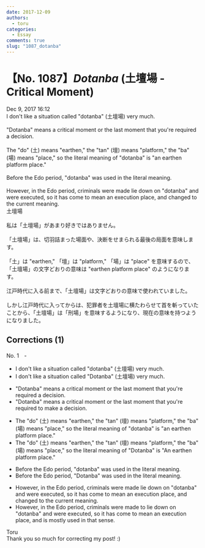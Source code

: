 ```yaml
---
date: 2017-12-09
authors:
  - toru
categories:
  - Essay
comments: true
slug: "1087_dotanba"
---
```


# 【No. 1087】<strong><em>Dotanba</strong></em> (土壇場 - Critical Moment)
<div class="date">Dec 9, 2017 16:12</div>
<div id="post"><div id="body_show_ori">
I don't like a situation called "dotanba" (土壇場) very much.<br/><br/>"Dotanba" means a critical moment or the last moment that you're required a decision.<br/><br/>The "do" (土) means "earthen," the "tan" (壇) means "platform," the "ba" (場) means "place," so the literal meaning of "dotanba" is "an earthen platform place."<br/><br/>Before the Edo period, "dotanba" was used in the literal meaning.<br/><br/>However, in the Edo period, criminals were made lie down on "dotanba" and were executed, so it has come to mean an execution place, and changed to the current meaning.
</div></div>

<!-- more -->

<div id="post_ja"><div id="body_show_mo">
土壇場<br/><br/>私は「土壇場」があまり好きではありません。<br/><br/>「土壇場」は、切羽詰まった場面や、決断をせまられる最後の局面を意味します。<br/><br/>「土」は "earthen," 「壇」は "platform," 「場」は "place" を意味するので、「土壇場」の文字どおりの意味は "earthen platform place" のようになります。<br/><br/>江戸時代に入る前まで、「土壇場」は文字どおりの意味で使われていました。<br/><br/>しかし江戸時代に入ってからは、犯罪者を土壇場に横たわらせて首を斬っていたことから、「土壇場」は「刑場」を意味するようになり、現在の意味を持つようになりました。
</div></div>

## Corrections (1)
<div id="block"><div class="first_name"> No. 1　<span class="just_name">-</span></div><div id="block2">
<ul class="correction_field">
<li class="incorrect">I don't like a situation called "dotanba" (土壇場) very much.</li>
<li class="corrected correct">
I don't like a situation called "<span class="f_red">D</span>otanba" (土壇場) very much.
</li>
</ul>
<ul class="correction_field">
<li class="incorrect">"Dotanba" means a critical moment or the last moment that you're required a decision.</li>
<li class="corrected correct">
"Dotanba" means a critical moment or the last moment that you're required <span class="f_red">to make</span> a decision.
</li>
</ul>
<ul class="correction_field">
<li class="incorrect">The "do" (土) means "earthen," the "tan" (壇) means "platform," the "ba" (場) means "place," so the literal meaning of "dotanba" is "an earthen platform place."</li>
<li class="corrected correct">
The "do" (土) means "earthen," the "tan" (壇) means "platform," the "ba" (場) means "place," so the literal meaning of "<span class="f_red">D</span>otanba" is "<span class="f_red">A</span>n earthen platform place."
</li>
</ul>
<ul class="correction_field">
<li class="incorrect">Before the Edo period, "dotanba" was used in the literal meaning.</li>
<li class="corrected correct">
Before the Edo period, "<span class="f_red">D</span>otanba" was used in the literal meaning.
</li>
</ul>
<ul class="correction_field">
<li class="incorrect">However, in the Edo period, criminals were made lie down on "dotanba" and were executed, so it has come to mean an execution place, and changed to the current meaning.</li>
<li class="corrected correct">
However, in the Edo period, criminals were made <span class="f_red">to</span> lie down on <span class="f_red"><span class="sline">"</span></span>dotanba<span class="f_red"><span class="sline">"</span></span> and were executed, so it has come to mean an execution place, and <span class="f_blue">is mostly used in that sense.</span>
</li>
</ul>
</div><div class="name"><span class="just_name">Toru</span><br>
Thank you so much for correcting my post! :)
</div>
</div>
